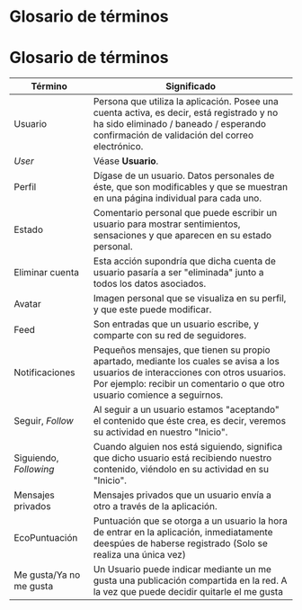 # Glosario de términos

# Glosario de términos

| Término               | Significado |
| --------------------- | ----------- |
| Usuario               | Persona que utiliza la aplicación. Posee una cuenta activa, es decir, está registrado y no ha sido eliminado / baneado / esperando confirmación de validación del correo electrónico. |
| *User*                | Véase **Usuario**. |
| Perfil                | Dígase de un usuario. Datos personales de éste, que son modificables y que se muestran en una página individual para cada uno. |
| Estado                | Comentario personal que puede escribir un usuario para mostrar sentimientos, sensaciones y que aparecen en su estado personal. |
| Eliminar cuenta       | Esta acción supondría que dicha cuenta de usuario pasaría a ser "eliminada" junto a todos los datos asociados. |
| Avatar                |  Imagen personal que se visualiza en su perfil, y que este puede modificar. |
| Feed                  | Son entradas que un usuario escribe, y comparte con su red de seguidores.   |
| Notificaciones        | Pequeños mensajes, que tienen su propio apartado, mediante los cuales se avisa a los usuarios de interacciones con otros usuarios. Por ejemplo: recibir un comentario o que otro usuario comience a seguirnos. |
| Seguir, *Follow*      | Al seguir a un usuario estamos "aceptando" el contenido que éste crea, es decir, veremos su actividad en nuestro "Inicio". |
| Siguiendo, *Following*| Cuando alguien nos está siguiendo, significa que dicho usuario está recibiendo nuestro contenido, viéndolo en su actividad en su "Inicio". |
| Mensajes privados     | Mensajes privados que un usuario envía a otro a través de la aplicación. |
| EcoPuntuación         | Puntuación que se otorga a un  usuario  la hora de entrar en la aplicación, inmediatamente deespúes de haberse registrado (Solo se realiza una única vez)|
| Me gusta/Ya no me gusta| Un Usuario puede indicar mediante un me gusta una publicación compartida en la red. A la vez que puede decidir quitarle el me gusta|

